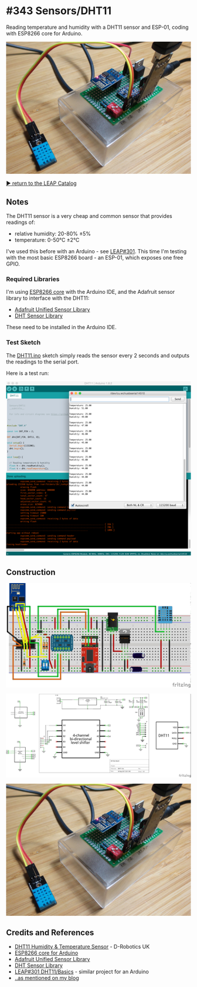 # #343 Sensors/DHT11

Reading temperature and humidity with a DHT11 sensor and ESP-01, coding with ESP8266 core for Arduino.

![Build](./assets/DHT11_build.jpg?raw=true)

[:arrow_forward: return to the LEAP Catalog](http://leap.tardate.com)

## Notes

The DHT11 sensor is a very cheap and common sensor that provides readings of:

* relative humidity: 20-80% ±5%
* temperature: 0-50°C ±2°C

I've used this before with an Arduino - see [LEAP#301](../../../playground/DHT11/Basics).
This time I'm testing with the most basic ESP8266 board - an ESP-01, which exposes one free GPIO.


### Required Libraries

I'm using [ESP8266 core](https://github.com/esp8266/Arduino) with the Arduino IDE,
and the Adafruit sensor library to interface with the DHT11:

* [Adafruit Unified Sensor Library](https://github.com/adafruit/Adafruit_Sensor)
* [DHT Sensor Library](https://github.com/adafruit/DHT-sensor-library)

These need to be installed in the Arduino IDE.

### Test Sketch

The [DHT11.ino](./DHT11.ino) sketch simply reads the sensor every 2 seconds
and outputs the readings to the serial port.

Here is a test run:

![console_output](./assets/console_output.png?raw=true)

## Construction

![Breadboard](./assets/DHT11_bb.jpg?raw=true)

![Schematic](./assets/DHT11_schematic.jpg?raw=true)

![Build](./assets/DHT11_build.jpg?raw=true)

## Credits and References
* [DHT11 Humidity & Temperature Sensor](http://www.micropik.com/PDF/dht11.pdf) - D-Robotics UK
* [ESP8266 core for Arduino](https://github.com/esp8266/Arduino)
* [Adafruit Unified Sensor Library](https://github.com/adafruit/Adafruit_Sensor)
* [DHT Sensor Library](https://github.com/adafruit/DHT-sensor-library)
* [LEAP#301 DHT11/Basics](../../../playground/DHT11/Basics) - similar project for an Arduino
* [..as mentioned on my blog](http://blog.tardate.com/2017/09/leap343-esp8266-dht11-sensor-reading.html)
